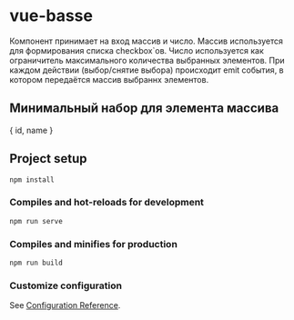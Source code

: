 # vue-basse

Компонент принимает на вход массив и число.
Массив используется для формирования списка checkbox`ов.
Число используется как ограничитель максимального количества выбранных элементов.
При каждом действии (выбор/снятие выбора) происходит emit события, в котором передаётся массив выбраннх элементов.

## Минимальный набор для элемента массива
{ id, name }

## Project setup
```
npm install
```

### Compiles and hot-reloads for development
```
npm run serve
```

### Compiles and minifies for production
```
npm run build
```

### Customize configuration
See [Configuration Reference](https://cli.vuejs.org/config/).
